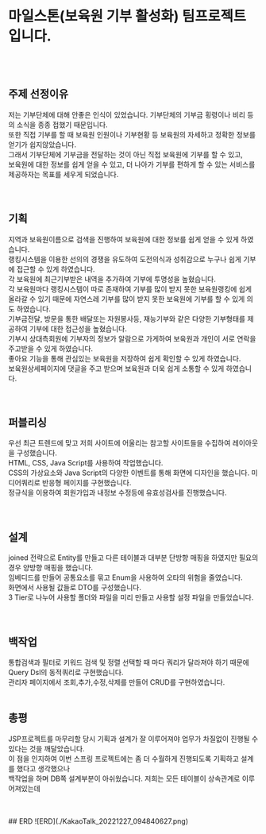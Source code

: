 # 마일스톤(보육원 기부 활성화) 팀프로젝트입니다.


<br><br>
## 주제 선정이유<br>
저는 기부단체에 대해 안좋은 인식이 있었습니다. 기부단체의 기부금 횡령이나 비리 등의 소식을 종종 접했기 때문입니다.<br>
또한 직접 기부를 할 때 보육원 인원이나 기부현황 등 보육원의 자세하고 정확한 정보를 얻기가 쉽지않았습니다.<br>
그래서 기부단체에 기부금을 전달하는 것이 아닌 직접 보육원에 기부를 할 수 있고,<br>
보육원에 대한 정보를 쉽게 얻을 수 있고, 더 나아가 기부를 편하게 할 수 있는 서비스를 제공하자는 목표를 세우게 되었습니다.<br>
<br>
<br>
## 기획<br>
지역과 보육원이름으로 검색을 진행하여 보육원에 대한 정보를 쉽게 얻을 수 있게 하였습니다.<br> 
랭킹시스템을 이용한 선의의 경쟁을 유도하여 도전의식과 성취감으로 누구나 쉽게 기부에 접근할 수 있게 하였습니다.<br>
각 보육원에 최근기부받은 내역을 추가하여 기부에 투명성을 높혔습니다.<br>
각 보육원마다 랭킹시스템이 따로 존재하여 기부를 많이 받지 못한 보육원랭킹에 쉽게 올라갈 수 있기 때문에 자연스레 기부를 많이 받지 못한 보육원에 기부를 할 수 있게 의도 하였습니다.<br>
기부금전달, 방문을 통한 배달또는 자원봉사등, 재능기부와 같은 다양한 기부형태를 제공하여 기부에 대한 접근성을 높혔습니다.<br> 
기부시 상대측회원에 기부자의 정보가 알람으로 가게하여 보육원과 개인이 서로 연락을 주고받을 수 있게 하였습니다.<br> 
좋아요 기능을 통해 관심있는 보육원을 저장하여 쉽게 확인할 수 있게 하였습니다. <br>
보육원상세페이지에 댓글을 주고 받으며 보육원과 더욱 쉽게 소통할 수 있게 하였습니다.<br> 
<br>
<br>
## 퍼블리싱<br>
우선 최근 트렌드에 맞고 저희 사이트에 어울리는 참고할 사이트들을 수집하여 레이아웃을 구성했습니다.<br> 
HTML, CSS, Java Script를 사용하여 작업했습니다.<br>
CSS의 가상요소와 Java Script의 다양한 이벤트를 통해 화면에 디자인을 했습니다. 미디어쿼리로 반응형 페이지를 구현했습니다.<br>
정규식을 이용하여 회원가입과 내정보 수정등에 유효성검사를 진행했습니다.<br>
<br>
<br>
## 설계<br>
joined 전략으로 Entity를 만들고 다른 테이블과 대부분 단방향 매핑을 하였지만 필요의 경우 양방향 매핑을 했습니다.<br> 
임베디드를 만들어 공통요소를 묶고 Enum을 사용하여 오타의 위험을 줄였습니다.<br>
화면에서 사용될 값들로 DTO를 구성했습니다.<br> 
3 Tier로 나누어 사용할 폴더와 파일을 미리 만들고 사용할 설정 파일을 만들었습니다.<br>
<br>
<br>
## 백작업<br>
통합검색과 필터로 키워드 검색 및 정렬 선택할 때 마다 쿼리가 달라져야 하기 때문에 Query Dsl의 동적쿼리로 구현했습니다.<br> 
관리자 페이지에서 조회,추가,수정,삭제를 만들어 CRUD를 구현하였습니다.<br>
<br>
## 총평<br>
JSP프로젝트를 마무리할 당시 기획과 설계가 잘 이루어져야 업무가 차질없이 진행될 수 있다는 것을 깨달았습니다.<br>
이 점을 인지하여 이번 스프링 프로젝트에는 좀 더 수월하게 진행되도록 기획하고 설계를 했다고 생각했으나<br>
백작업을 하며 DB쪽 설계부분이 아쉬웠습니다. 저희는 모든 테이블이 상속관계로 이루어져있는데<br>

<br>
<br>
## ERD
![ERD](./KakaoTalk_20221227_094840627.png)


